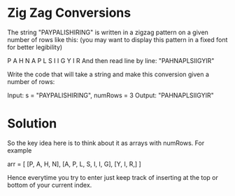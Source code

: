 # Zig Zag Conversions

The string "PAYPALISHIRING" is written in a zigzag pattern on a given number of rows like this: (you may want to display this pattern in a fixed font for better legibility)

P   A   H   N
A P L S I I G
Y   I   R
And then read line by line: "PAHNAPLSIIGYIR"

Write the code that will take a string and make this conversion given a number of rows:

Input: s = "PAYPALISHIRING", numRows = 3
Output: "PAHNAPLSIIGYIR"

# Solution

So the key idea here is to think about it as arrays with numRows. For example

arr = [
    [P, A, H, N],
    [A, P, L, S, I, I, G],
    [Y,  I, R,]
]

Hence everytime you try to enter just keep track of inserting at the top or bottom of your current index.